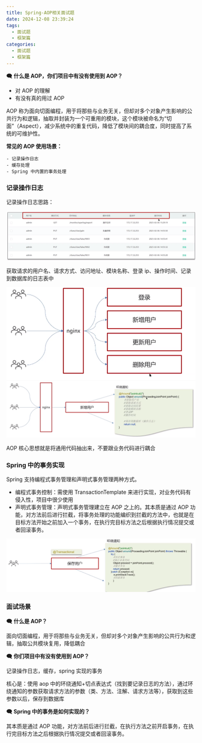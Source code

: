 ```yaml
---
title: Spring-AOP相关面试题
date: 2024-12-08 23:39:24
tags:
  - 面试题
  - 框架篇
categories:
  - 面试题
  - 框架篇
---
```


 **🗨️** **什么是 AOP，你们项目中有没有使用到 AOP？**

+ 对 AOP 的理解
+ 有没有真的用过 AOP

AOP 称为面向切面编程，用于将那些与业务无关，但却对多个对象产生影响的公共行为和逻辑，抽取并封装为一个可重用的模块，这个模块被命名为“切面”（Aspect），减少系统中的重复代码，降低了模块间的耦合度，同时提高了系统的可维护性。

**常见的 AOP 使用场景：**

    - 记录操作日志
    - 缓存处理
    - Spring 中内置的事务处理



### 记录操作日志
记录操作日志思路：

![](../../../images/面试题/框架篇/image_77ce0d76-844e-4410-8b0f-b90cf3eb55b5.png)

获取请求的用户名、请求方式、访问地址、模块名称、登录 ip、操作时间、记录到数据库的日志表中

![](../../../images/面试题/框架篇/image_afc4e13f-3629-426b-938d-eb1e01f2d157.png)![](../../../images/面试题/框架篇/image_6cf9c5bf-2115-4cc3-917d-8caed82432dc.png)

AOP 核心思想就是将通用代码抽出来，不要跟业务代码进行耦合



### Spring 中的事务实现
Spring 支持编程式事务管理和声明式事务管理两种方式。

+ 编程式事务控制：需使用 TransactionTemplate 来进行实现，对业务代码有侵入性，项目中很少使用
+ 声明式事务管理：声明式事务管理建立在 AOP 之上的。其本质是通过 AOP 功能，对方法前后进行拦截，将事务处理的功能编织到拦截的方法中，也就是在目标方法开始之前加入一个事务，在执行完目标方法之后根据执行情况提交或者回滚事务。

![](../../../images/面试题/框架篇/image_f1cea75f-154e-4dae-90a7-9a14ec851d94.png)



### 面试场景
**🗨️** **什么是 AOP？**

面向切面编程，用于将那些与业务无关，但却对多个对象产生影响的公共行为和逻辑，抽取公共模块复用，降低耦合

**🗨️** **你们项目中有没有使用到 AOP？**

记录操作日志，缓存，spring 实现的事务

核心是：使用 aop 中的环绕通知+切点表达式（找到要记录日志的方法），通过环绕通知的参数获取请求方法的参数（类、方法、注解、请求方法等），获取到这些参数以后，保存到数据库

**🗨️** **Spring 中的事务是如何实现的？**

其本质是通过 AOP 功能，对方法前后进行拦截，在执行方法之前开启事务，在执行完目标方法之后根据执行情况提交或者回滚事务。

